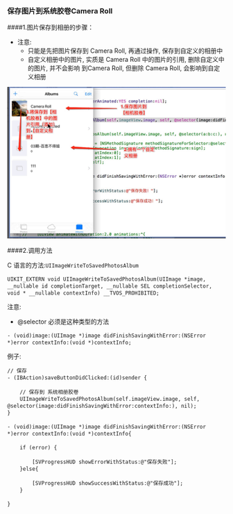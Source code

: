 ### 保存图片到系统胶卷Camera Roll

####1.图片保存到相册的步骤：
- 注意:
    - 只能是先把图片保存到 Camera Roll, 再通过操作, 保存到自定义的相册中
    - 自定义相册中的图片, 实质是 Camera Roll 中的图片的引用, 删除自定义中的图片, 并不会影响 到Camera Roll, 但删除 Camera Roll, 会影响到自定义相册

*![显示图片](../images/13-1.jpg)*

####2.调用方法

C 语言的方法:`UIImageWriteToSavedPhotosAlbum`
```objc
UIKIT_EXTERN void UIImageWriteToSavedPhotosAlbum(UIImage *image, __nullable id completionTarget, __nullable SEL completionSelector, void * __nullable contextInfo) __TVOS_PROHIBITED;
```

注意:
- @selector 必须是这种类型的方法

```objc
- (void)image:(UIImage *)image didFinishSavingWithError:(NSError *)error contextInfo:(void *)contextInfo;
```

例子:
```objc
// 保存
- (IBAction)saveButtonDidClicked:(id)sender {

    // 保存到 系统相册胶卷
    UIImageWriteToSavedPhotosAlbum(self.imageView.image, self, @selector(image:didFinishSavingWithError:contextInfo:), nil);
}

- (void)image:(UIImage *)image didFinishSavingWithError:(NSError *)error contextInfo:(void *)contextInfo{

    if (error) {

        [SVProgressHUD showErrorWithStatus:@"保存失败"];
    }else{

        [SVProgressHUD showSuccessWithStatus:@"保存成功"];
    }

}
```
